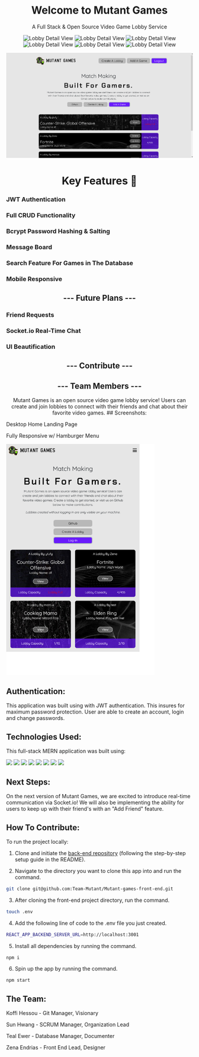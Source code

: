 <h1 align="center">Welcome to Mutant Games</h1>
<p align="center"> A Full Stack & Open Source Video Game Lobby Service </p>

<p align="center">
<img alt="Lobby Detail View" src="https://img.shields.io/badge/React-20232A?style=for-the-badge&logo=react&logoColor=61DAFB">
<img alt="Lobby Detail View" src="https://img.shields.io/badge/Express.js-000000?style=for-the-badge&logo=express&logoColor=white">
<img alt="Lobby Detail View" src="https://img.shields.io/badge/MongoDB-4EA94B?style=for-the-badge&logo=mongodb&logoColor=white">
<img alt="Lobby Detail View" src="https://img.shields.io/badge/JavaScript-323330?style=for-the-badge&logo=javascript&logoColor=F7DF1">
<img alt="Lobby Detail View" src="https://img.shields.io/badge/npm-CB3837?style=for-the-badge&logo=npm&logoColor=whit">
  <img alt="Lobby Detail View" src="https://img.shields.io/badge/JWT-000000?style=for-the-badge&logo=JSON%20web%20tokens&logoColor=whit">
</p>
<p align="center">
  <img alt="Lobby Detail View" src="./src/images/Mutant_Games_Smaller_Desktop.png"  width="600px">
</p>


<h1 align="center">Key Features 🔑</h1>

<h3>JWT Authentication</h3>
<h3>Full CRUD Functionality</h3>
<h3>Bcrypt Password Hashing & Salting</h3>
<h3>Message Board</h3>
<h3>Search Feature For Games in The Database</h3>
<h3>Mobile Responsive</h3>

<h2 align="center">--- Future Plans ---</h2>
<h3>Friend Requests</h3>
<h3>Socket.io Real-Time Chat</h3>
<h3>UI Beautification</h3>

<h2 align="center">---  Contribute ---</h2>

<h2 align="center">--- Team Members ---</h2>



<p align="center">Mutant Games is an open source video game lobby service! Users can create and join lobbies to connect with their friends and chat about their favorite video games.
## Screenshots:<p>

Desktop Home Landing Page



Fully Responsive w/ Hamburger Menu

<img alt="Homepage" src="./src/images/Mutant_Games_Mobile.png" width="400px" >


## Authentication:

This application was built using with JWT authentication.  This insures for maximum password protection. User are able to create an account, login and change passwords.


## Technologies Used:

This full-stack MERN application was built using:

![](https://img.shields.io/badge/React-20232A?style=for-the-badge&logo=react&logoColor=61DAFB)
![](https://img.shields.io/badge/Node.js-339933?style=for-the-badge&logo=nodedotjs&logoColor=white)
![](https://img.shields.io/badge/Heroku-430098?style=for-the-badge&logo=heroku&logoColor=white)
![](https://img.shields.io/badge/CSS3-1572B6?style=for-the-badge&logo=css3&logoColor=whit)
![](https://img.shields.io/badge/GitHub-100000?style=for-the-badge&logo=github&logoColor=whit)
![](https://img.shields.io/badge/GIT-E44C30?style=for-the-badge&logo=git&logoColor=whit)
![](https://img.shields.io/badge/Bootstrap-563D7C?style=for-the-badge&logo=bootstrap&logoColor=whit)
![](https://img.shields.io/badge/Font_Awesome-339AF0?style=for-the-badge&logo=fontawesome&logoColor=whit)

## Next Steps:

On the next version of Mutant Games, we are excited to introduce real-time communication via Socket.io!  We will also be implementing the ability for users to keep up with their friend's with an "Add Friend" feature.

## How To Contribute:

To run the project locally:

1. Clone and initiate the [back-end repository](https://github.com/Team-Mutant/Mutant-games-back-end) (following the step-by-step setup guide in the README).

2. Navigate to the directory you want to clone this app into and run the command.

 ```bash 
 git clone git@github.com:Team-Mutant/Mutant-games-front-end.git
 ```

3. After cloning the front-end project directory, run the command.

```bash
touch .env
```

4. Add the following line of code to the .env file you just created.

```bash
REACT_APP_BACKEND_SERVER_URL=http://localhost:3001
```

5. Install all dependencies by running the command.

```bash
npm i
```

6. Spin up the app by running the command.

```bash
npm start
```

## The Team:

Koffi Hessou - Git Manager, Visionary

Sun Hwang - SCRUM Manager, Organization Lead

Teal Ewer - Database Manager, Documenter

Zena Endrias - Front End Lead, Designer